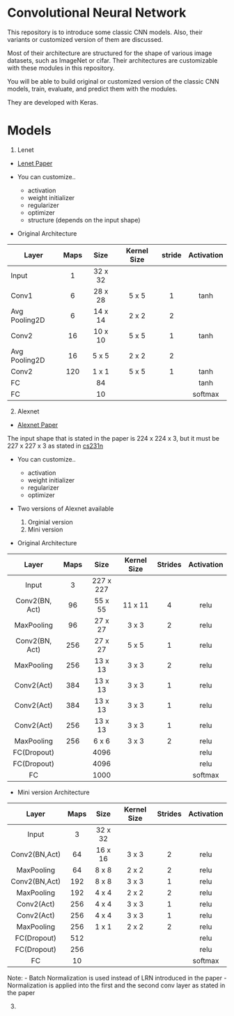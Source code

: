 # Convolutional Neural Network

This repository is to introduce some classic CNN models. Also, their variants or customized version of them are discussed. 

Most of their architecture are structured for the shape of various image datasets, such as ImageNet or cifar. 
Their architectures are customizable with these modules in this repository.

You will be able to build original or customized version of the classic CNN models, train, evaluate, and predict them with the modules. 

They are developed with Keras. 

# Models

1. Lenet
* [Lenet Paper](http://yann.lecun.com/exdb/publis/pdf/lecun-01a.pdf)

* You can customize..
    - activation
    - weight initializer
    - regularizer
    - optimizer
    - structure (depends on the input shape)
    
* Original Architecture

|Layer           |Maps   |Size   |Kernel Size|stride |Activation|
|----------------|:-----:|:-----:|:---------:|:-----:|:--------:|
|Input           |1      |32 x 32|           |       |          |
|Conv1           |6      |28 x 28|5 x 5      |1      |tanh      |
|Avg Pooling2D   |6      |14 x 14|2 x 2      |2      |          |
|Conv2           |16     |10 x 10|5 x 5      |1      |tanh      |
|Avg Pooling2D   |16     |5 x 5  |2 x 2      |2      |          |
|Conv2           |120    |1 x 1  |5 x 5      |1      |tanh      |
|FC              |       |84     |           |       |tanh      |
|FC              |       |10     |           |       |softmax   |




2. Alexnet
* [Alexnet Paper](https://papers.nips.cc/paper/4824-imagenet-classification-with-deep-convolutional-neural-networks.pdf)

The input shape that is stated in the paper is 224 x 224 x 3, but it must be 227 x 227 x 3 as stated in [cs231n](https://cs231n.github.io/convolutional-networks/)

* You can customize..
    - activation
    - weight initializer
    - regularizer
    - optimizer

* Two versions of Alexnet available
    1. Orginial version
    2. Mini version


* Original Architecture

|Layer          |Maps |Size     |Kernel Size|Strides|Activation|
|:-------------:|:---:|:-------:|:---------:|:-----:|:--------:|
|Input          |3    |227 x 227|           |       |          |
|Conv2(BN, Act) |96   |55 x 55  |11 x 11    |4      |relu      |
|MaxPooling     |96   |27 x 27  |3 x 3      |2      |relu      |
|Conv2(BN, Act) |256  |27 x 27  |5 x 5      |1      |relu      |
|MaxPooling     |256  |13 x 13  |3 x 3      |2      |relu      |
|Conv2(Act)     |384  |13 x 13  |3 x 3      |1      |relu      |
|Conv2(Act)     |384  |13 x 13  |3 x 3      |1      |relu      |
|Conv2(Act)     |256  |13 x 13  |3 x 3      |1      |relu      |
|MaxPooling     |256  |6 x 6    |3 x 3      |2      |relu      |
|FC(Dropout)    |     |4096     |           |       |relu      |
|FC(Dropout)    |     |4096     |           |       |relu      |
|FC             |     |1000     |           |       |softmax   |



* Mini version Architecture

|Layer        |Maps|Size   |Kernel Size|Strides|Activation|
|:-----------:|:--:|:-----:|:---------:|:-----:|:--------:|
|Input        |3   |32 x 32|           |       |          |
|Conv2(BN,Act)|64  |16 x 16|3 x 3      |2      |relu      |
|MaxPooling   |64  |8 x 8  |2 x 2      |2      |relu      |
|Conv2(BN,Act)|192 |8 x 8  |3 x 3      |1      |relu      |
|MaxPooling   |192 |4 x 4  |2 x 2      |2      |relu      |
|Conv2(Act)   |256 |4 x 4  |3 x 3      |1      |relu      |
|Conv2(Act)   |256 |4 x 4  |3 x 3      |1      |relu      |
|MaxPooling   |256 |1 x 1  |2 x 2      |2      |relu      |
|FC(Dropout)  |512 |       |           |       |relu      |
|FC(Dropout)  |256 |       |           |       |relu      |
|FC           |10  |       |           |       |softmax   |


Note: 
    - Batch Normalization is used instead of LRN introduced in the paper
    - Normalization is applied into the first and the second conv layer as stated in the paper


3. 